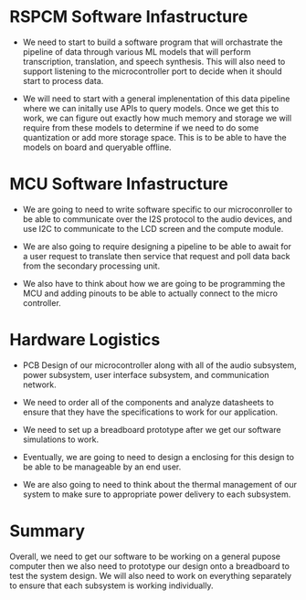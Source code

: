 # RSPCM Software Infastructure

- We need to start to build a software program that will orchastrate the pipeline of data through various ML models that will perform transcription, translation, and speech synthesis. This will also need to support listening to the microcontroller port to decide when it should start to process data. 

- We will need to start with a general implenentation of this data pipeline where we can initally use APIs to query models. Once we get this to work, we can figure out exactly how much memory and storage we will require from these models to determine if we need to do some quantization or add more storage space. This is to be able to have the models on board and queryable offline.

# MCU Software Infastructure

- We are going to need to write software specific to our microconroller to be able to communicate over the I2S protocol to the audio devices, and use I2C to communicate to the LCD screen and the compute module. 

- We are also going to require designing a pipeline to be able to await for a user request to translate then service that request and poll data back from the secondary processing unit. 

- We also have to think about how we are going to be programming the MCU and adding pinouts to be able to actually connect to the micro controller.

# Hardware Logistics

- PCB Design of our microcontroller along with all of the audio subsystem, power subsystem, user interface subsystem, and communication network.

- We need to order all of the components and analyze datasheets to ensure that they have the specifications to work for our application.

- We need to set up a breadboard prototype after we get our software simulations to work. 

- Eventually, we are going to need to design a enclosing for this design to be able to be manageable by an end user.

- We are also going to need to think about the thermal management of our system to make sure to appropriate power delivery to each subsystem.



# Summary

Overall, we need to get our software to be working on a general pupose computer then we also need to prototype our design onto a breadboard to test the system design. We will also need to work on everything separately to ensure that each subsystem is working individually.